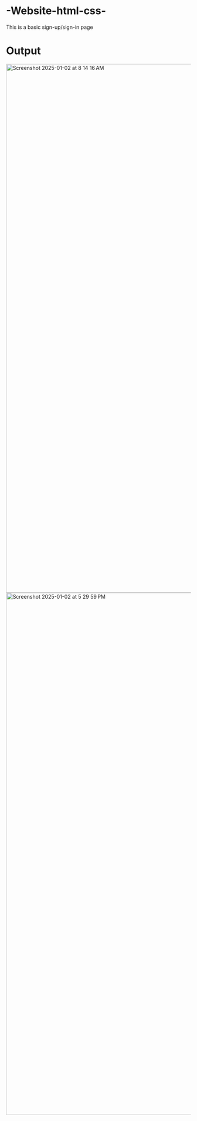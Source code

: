 # -Website-html-css-
This is a basic sign-up/sign-in page 

# Output

<img width="1440" alt="Screenshot 2025-01-02 at 8 14 16 AM" src="https://github.com/user-attachments/assets/b7387967-3504-43a7-9d6d-0d68688b36a8" />


<img width="1422" alt="Screenshot 2025-01-02 at 5 29 59 PM" src="https://github.com/user-attachments/assets/bf59be5a-e1eb-4c34-b71b-46829a693e68" />

